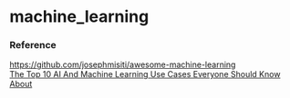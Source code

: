 # machine_learning

### Reference  
https://github.com/josephmisiti/awesome-machine-learning  
[The Top 10 AI And Machine Learning Use Cases Everyone Should Know About](https://www.forbes.com/sites/bernardmarr/2016/09/30/what-are-the-top-10-use-cases-for-machine-learning-and-ai/#3e426c3394c9)  
